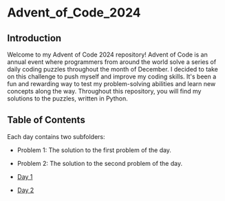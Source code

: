 # Advent_of_Code_2024

## Introduction

Welcome to my Advent of Code 2024 repository! Advent of Code is an annual event where programmers from around the world solve a series of daily coding puzzles throughout the month of December. I decided to take on this challenge to push myself and improve my coding skills. It's been a fun and rewarding way to test my problem-solving abilities and learn new concepts along the way. Throughout this repository, you will find my solutions to the puzzles, written in Python.

## Table of Contents

Each day contains two subfolders:
- Problem 1: The solution to the first problem of the day.
- Problem 2: The solution to the second problem of the day.
  
- [Day 1](https://github.com/JohnBMcAllister/Advent_of_Code_2024/tree/main/Day_1)
- [Day 2](#https://github.com/JohnBMcAllister/Advent_of_Code_2024/tree/main/Day_2)

